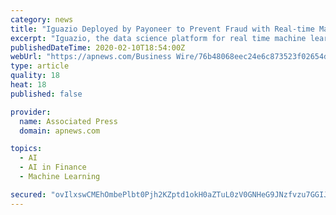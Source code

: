 ```yaml
---
category: news
title: "Iguazio Deployed by Payoneer to Prevent Fraud with Real-time Machine Learning"
excerpt: "Iguazio, the data science platform for real time machine learning applications, today announced that Payoneer ... Enterprises spanning a wide range of verticals, including financial services, manufacturing, telecoms and gaming, use Iguazio to create business impact through a multitude of real-time use cases. Iguazio is backed by top financial ..."
publishedDateTime: 2020-02-10T18:54:00Z
webUrl: "https://apnews.com/Business Wire/76b48068eec24e6c873523f02654db4b"
type: article
quality: 18
heat: 18
published: false

provider:
  name: Associated Press
  domain: apnews.com

topics:
  - AI
  - AI in Finance
  - Machine Learning

secured: "ovIlxswCMEhOmbePlbt0Pjh2KZptd1okH0aZTuL0zV0GNHeG9JNzfvzu7GGIJHL9K9kKTIXMxVOcgYOlZZev2jFU67jG6Ql6sZEVl97TZOW1QalGTj+nuMYzTJ8HBqzb0PSh1pSk+qkAWXK96oUji1cj+SKEs8kFz8hAcnIZM78QWhKT4XaoO52InCg6lFzXms14ohSui7XxUL/8WcCmXQR5y/cgzxeMH48s00sDCCxRBLcxr6Y55WqDd9t3xedH8aRAiPxXDfHUjhaAhoF4fauOQ+plqw0/+ngAHuobCDayIEgkVgSYivEQLEJCgZE5;jaquxnV9GyC0xwxHABzweQ=="
---
```


